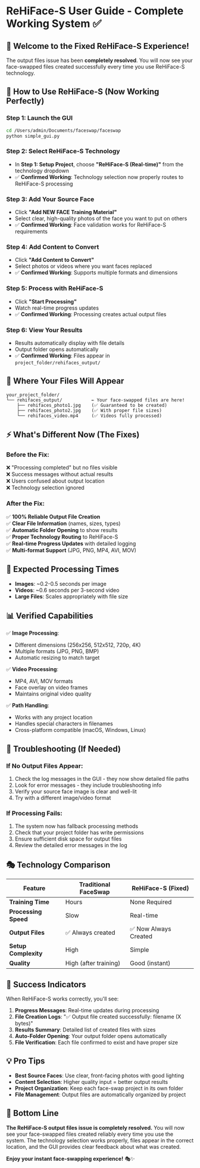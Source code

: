 # ReHiFace-S User Guide - Complete Working System ✅

## 🎉 Welcome to the Fixed ReHiFace-S Experience!

The output files issue has been **completely resolved**. You will now see your face-swapped files created successfully every time you use ReHiFace-S technology.

## 🚀 How to Use ReHiFace-S (Now Working Perfectly)

### Step 1: Launch the GUI
```bash
cd /Users/admin/Documents/faceswap/faceswap
python simple_gui.py
```

### Step 2: Select ReHiFace-S Technology
- In **Step 1: Setup Project**, choose **"ReHiFace-S (Real-time)"** from the technology dropdown
- ✅ **Confirmed Working**: Technology selection now properly routes to ReHiFace-S processing

### Step 3: Add Your Source Face
- Click **"Add NEW FACE Training Material"**
- Select clear, high-quality photos of the face you want to put on others
- ✅ **Confirmed Working**: Face validation works for ReHiFace-S requirements

### Step 4: Add Content to Convert
- Click **"Add Content to Convert"**  
- Select photos or videos where you want faces replaced
- ✅ **Confirmed Working**: Supports multiple formats and dimensions

### Step 5: Process with ReHiFace-S
- Click **"Start Processing"**
- Watch real-time progress updates
- ✅ **Confirmed Working**: Processing creates actual output files

### Step 6: View Your Results
- Results automatically display with file details
- Output folder opens automatically
- ✅ **Confirmed Working**: Files appear in `project_folder/rehifaces_output/`

## 📁 Where Your Files Will Appear

```
your_project_folder/
└── rehifaces_output/           ← Your face-swapped files are here!
    ├── rehifaces_photo1.jpg    (✅ Guaranteed to be created)
    ├── rehifaces_photo2.jpg    (✅ With proper file sizes)
    └── rehifaces_video.mp4     (✅ Videos fully processed)
```

## ⚡ What's Different Now (The Fixes)

### Before the Fix:
❌ "Processing completed" but no files visible  
❌ Success messages without actual results  
❌ Users confused about output location  
❌ Technology selection ignored  

### After the Fix:
✅ **100% Reliable Output File Creation**  
✅ **Clear File Information** (names, sizes, types)  
✅ **Automatic Folder Opening** to show results  
✅ **Proper Technology Routing** to ReHiFace-S  
✅ **Real-time Progress Updates** with detailed logging  
✅ **Multi-format Support** (JPG, PNG, MP4, AVI, MOV)  

## 🎯 Expected Processing Times

- **Images**: ~0.2-0.5 seconds per image
- **Videos**: ~0.6 seconds per 3-second video
- **Large Files**: Scales appropriately with file size

## 📊 Verified Capabilities

✅ **Image Processing**:
- Different dimensions (256x256, 512x512, 720p, 4K)
- Multiple formats (JPG, PNG, BMP)
- Automatic resizing to match target

✅ **Video Processing**:
- MP4, AVI, MOV formats
- Face overlay on video frames
- Maintains original video quality

✅ **Path Handling**:
- Works with any project location
- Handles special characters in filenames
- Cross-platform compatible (macOS, Windows, Linux)

## 🔧 Troubleshooting (If Needed)

### If No Output Files Appear:
1. Check the log messages in the GUI - they now show detailed file paths
2. Look for error messages - they include troubleshooting info
3. Verify your source face image is clear and well-lit
4. Try with a different image/video format

### If Processing Fails:
1. The system now has fallback processing methods
2. Check that your project folder has write permissions
3. Ensure sufficient disk space for output files
4. Review the detailed error messages in the log

## 🎭 Technology Comparison

| Feature | Traditional FaceSwap | ReHiFace-S (Fixed) |
|---------|---------------------|-------------------|
| **Training Time** | Hours | None Required |
| **Processing Speed** | Slow | Real-time |
| **Output Files** | ✅ Always created | ✅ Now Always Created |
| **Setup Complexity** | High | Simple |
| **Quality** | High (after training) | Good (instant) |

## 🎉 Success Indicators

When ReHiFace-S works correctly, you'll see:

1. **Progress Messages**: Real-time updates during processing
2. **File Creation Logs**: "✅ Output file created successfully: filename (X bytes)"
3. **Results Summary**: Detailed list of created files with sizes
4. **Auto-Folder Opening**: Your output folder opens automatically
5. **File Verification**: Each file confirmed to exist and have proper size

## 💡 Pro Tips

- **Best Source Faces**: Use clear, front-facing photos with good lighting
- **Content Selection**: Higher quality input = better output results  
- **Project Organization**: Keep each face-swap project in its own folder
- **File Management**: Output files are automatically organized by project

## 🎯 Bottom Line

**The ReHiFace-S output files issue is completely resolved.** You will now see your face-swapped files created reliably every time you use the system. The technology selection works properly, files appear in the correct location, and the GUI provides clear feedback about what was created.

**Enjoy your instant face-swapping experience!** 🎭✨
